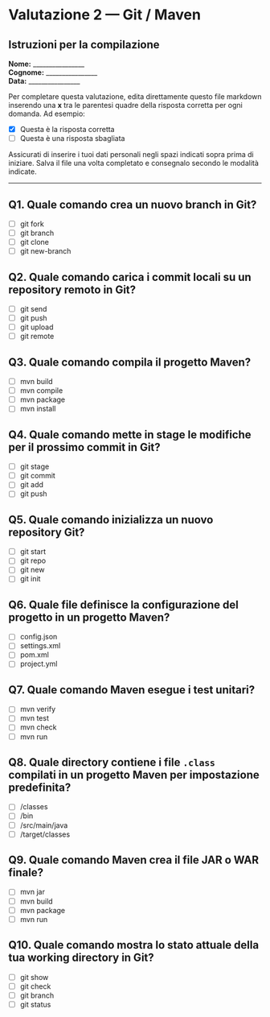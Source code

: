 # Valutazione 2 — Git / Maven

## Istruzioni per la compilazione

**Nome:** ________________  
**Cognome:** ________________  
**Data:** ________________

Per completare questa valutazione, edita direttamente questo file markdown inserendo una **x** tra le parentesi quadre della risposta corretta per ogni domanda. Ad esempio:
- [x] Questa è la risposta corretta
- [ ] Questa è una risposta sbagliata

Assicurati di inserire i tuoi dati personali negli spazi indicati sopra prima di iniziare. Salva il file una volta completato e consegnalo secondo le modalità indicate.

---

## Q1. Quale comando crea un nuovo branch in Git?


- [ ] git fork
- [ ] git branch
- [ ] git clone
- [ ] git new-branch

## Q2. Quale comando carica i commit locali su un repository remoto in Git?


- [ ] git send
- [ ] git push
- [ ] git upload
- [ ] git remote

## Q3. Quale comando compila il progetto Maven?


- [ ] mvn build
- [ ] mvn compile
- [ ] mvn package
- [ ] mvn install

## Q4. Quale comando mette in stage le modifiche per il prossimo commit in Git?


- [ ] git stage
- [ ] git commit
- [ ] git add
- [ ] git push

## Q5. Quale comando inizializza un nuovo repository Git?


- [ ] git start
- [ ] git repo
- [ ] git new
- [ ] git init

## Q6. Quale file definisce la configurazione del progetto in un progetto Maven?


- [ ] config.json
- [ ] settings.xml
- [ ] pom.xml
- [ ] project.yml

## Q7. Quale comando Maven esegue i test unitari?


- [ ] mvn verify
- [ ] mvn test
- [ ] mvn check
- [ ] mvn run

## Q8. Quale directory contiene i file `.class` compilati in un progetto Maven per impostazione predefinita?

- [ ] /classes
- [ ] /bin
- [ ] /src/main/java
- [ ] /target/classes

## Q9. Quale comando Maven crea il file JAR o WAR finale?


- [ ] mvn jar
- [ ] mvn build
- [ ] mvn package
- [ ] mvn run

## Q10. Quale comando mostra lo stato attuale della tua working directory in Git?


- [ ] git show
- [ ] git check
- [ ] git branch
- [ ] git status
